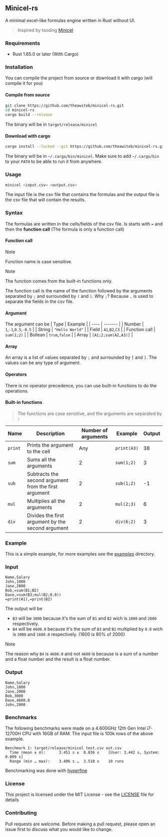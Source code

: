 ## Minicel-rs
A minimal excel-like formulas engine written in Rust without UI.

> Inspired by tsoding [Minicel](https://github.com/tsoding/minicel)

### Requirements
- Rust 1.65.0 or later (With Cargo)

### Installation
You can compile the project from source or download it with cargo (will compile it for you)

#### Compile from source
```bash
git clone https://github.com/theawiteb/minicel-rs.git
cd minicel-rs
cargo build --release
```
The binary will be in `target/release/minicel`

#### Download with cargo
```bash
cargo install --locked --git https://github.com/theawiteb/minicel-rs.git
```
The binary will be in `~/.cargo/bin/minicel`. Make sure to add `~/.cargo/bin` to your `PATH` to be able to run it from anywhere.

### Usage
```bash
minicel <input.csv> <output.csv>
```
The input file is the csv file that contains the formulas and the output file is the csv file that will contain the results.

### Syntax
The formulas are written in the cells/fields of the csv file. Is starts with `=` and then the **function call**
(The formula is only a function call)

#### Function call
> [!NOTE]
> Function name is case sensitive.

> [!NOTE]
> The function comes from the built-in functions only.

The function call is the name of the function followed by the arguments separated by `;` and surrounded by `(` and `)`.
Why `;`? Because `,` is used to separate the fields in the csv file.

#### Argument
The argument can be
| Type | Example |
| ---- | ------- |
| Number | `1`,`-1`,`0.5`,`-0.5` |
| String | `"Hello World"` |
| Field | `A1`,`B2`,`C3` |
| Function call | `sum(1;2)` |
| Bollean | `true`,`false` |
| Array | `[A1;2;sum(A2,A3)]` |

#### Array
An array is a list of values separated by `;` and surrounded by `[` and `]`.
The values can be any type of argument.

#### Operators
There is no operator precedence, you can use built-in functions to do the operations.

#### Built-in functions

> The functions are case sensitive, and the arguments are separated by `;`

|  Name  |                      Description                      | Number of arguments | Example    | Output |
| ------ |  ---------------------------------------------------  | ------------------- | ---------- | ------ |
| `print`| Prints the argument to the cell                       |          Any        | `print(A3)`|   38   | 
| `sum`  | Sums all the arguments                                |           2         | `sum(1;2)` |   3    |
| `sub`  | Subtracts the second argument from the first argument |           2         | `sub(1;2)` |  -1    |
| `mul`  | Multiplies all the arguments                          |           2         | `mul(2;3)` |   6    |
| `div`  | Divides the first argument by the second argument     |           2         | `div(6;2)` |   3    |

### Example
This is a simple example, for more examples see the [examples](examples) directory.
### Input
```csv
Name,Salary
John,1000
Jane,2000
Bob,=sum(B1;B2)
Dave,=sum(B3;mul(B2;0.8))
=print(A1),=print(B2)
```
The output will be
- `B3` will be `3000` because it's the sum of `B1` and `B2` wich is `1000` and `2000` respectively.
- `B4` will be `4600.0` because it's the sum of `B3` and `B2` multiplied by `0.8` wich is `3000` and `1600.0` respectively. (1600 is 80% of 2000)

> [!NOTE]
> The reason why `B4` is `4600.0` and not `4600` is because is a sum of a number and a float number and the result is a float number.

### Output
```csv
Name,Salary
John,1000
Jane,2000
Bob,3000
Dave,4600.0
John,2000
```

### Benchmarks
The following benchmarks were made on a 4.600GHz 12th Gen Intel i7-12700H CPU with 16GB of RAM. The input file is 100k rows of the above example.
```text
Benchmark 1: target/release/minicel test.csv out.csv
  Time (mean ± σ):      3.451 s ±  0.036 s    [User: 3.442 s, System: 0.009 s]
  Range (min … max):    3.406 s …  3.510 s    10 runs
```

Benchmarking was done with [hyperfine](https://github.com/sharkdp/hyperfine)

### License
This project is licensed under the MIT License - see the [LICENSE](LICENSE) file for details

### Contributing
Pull requests are welcome. Before making a pull request, please open an issue first to discuss what you would like to change.
